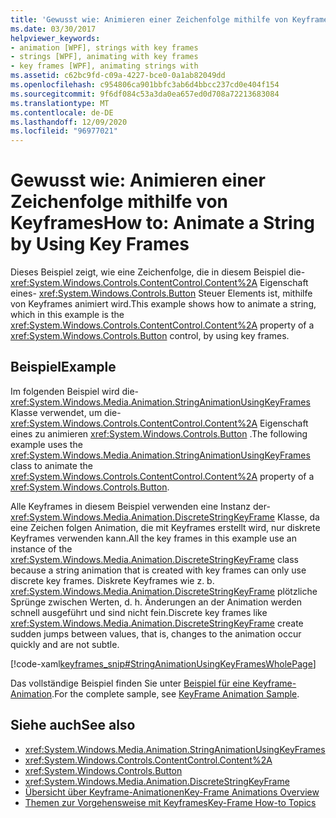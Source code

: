 ```yaml
---
title: 'Gewusst wie: Animieren einer Zeichenfolge mithilfe von Keyframes'
ms.date: 03/30/2017
helpviewer_keywords:
- animation [WPF], strings with key frames
- strings [WPF], animating with key frames
- key frames [WPF], animating strings with
ms.assetid: c62bc9fd-c09a-4227-bce0-0a1ab82049dd
ms.openlocfilehash: c954806ca901bbfc3ab6d4bbcc237cd0e404f154
ms.sourcegitcommit: 9f6df084c53a3da0ea657ed0d708a72213683084
ms.translationtype: MT
ms.contentlocale: de-DE
ms.lasthandoff: 12/09/2020
ms.locfileid: "96977021"
---
```

# <a name="how-to-animate-a-string-by-using-key-frames"></a><span data-ttu-id="66692-102">Gewusst wie: Animieren einer Zeichenfolge mithilfe von Keyframes</span><span class="sxs-lookup"><span data-stu-id="66692-102">How to: Animate a String by Using Key Frames</span></span>
<span data-ttu-id="66692-103">Dieses Beispiel zeigt, wie eine Zeichenfolge, die in diesem Beispiel die- <xref:System.Windows.Controls.ContentControl.Content%2A> Eigenschaft eines- <xref:System.Windows.Controls.Button> Steuer Elements ist, mithilfe von Keyframes animiert wird.</span><span class="sxs-lookup"><span data-stu-id="66692-103">This example shows how to animate a string, which in this example is the <xref:System.Windows.Controls.ContentControl.Content%2A> property of a <xref:System.Windows.Controls.Button> control, by using key frames.</span></span>  
  
## <a name="example"></a><span data-ttu-id="66692-104">Beispiel</span><span class="sxs-lookup"><span data-stu-id="66692-104">Example</span></span>  
 <span data-ttu-id="66692-105">Im folgenden Beispiel wird die- <xref:System.Windows.Media.Animation.StringAnimationUsingKeyFrames> Klasse verwendet, um die- <xref:System.Windows.Controls.ContentControl.Content%2A> Eigenschaft eines zu animieren <xref:System.Windows.Controls.Button> .</span><span class="sxs-lookup"><span data-stu-id="66692-105">The following example uses the <xref:System.Windows.Media.Animation.StringAnimationUsingKeyFrames> class to animate the <xref:System.Windows.Controls.ContentControl.Content%2A> property of a <xref:System.Windows.Controls.Button>.</span></span>  
  
 <span data-ttu-id="66692-106">Alle Keyframes in diesem Beispiel verwenden eine Instanz der- <xref:System.Windows.Media.Animation.DiscreteStringKeyFrame> Klasse, da eine Zeichen folgen Animation, die mit Keyframes erstellt wird, nur diskrete Keyframes verwenden kann.</span><span class="sxs-lookup"><span data-stu-id="66692-106">All the key frames in this example use an instance of the <xref:System.Windows.Media.Animation.DiscreteStringKeyFrame> class because a string animation that is created with key frames can only use discrete key frames.</span></span> <span data-ttu-id="66692-107">Diskrete Keyframes wie z. b. <xref:System.Windows.Media.Animation.DiscreteStringKeyFrame> plötzliche Sprünge zwischen Werten, d. h. Änderungen an der Animation werden schnell ausgeführt und sind nicht fein.</span><span class="sxs-lookup"><span data-stu-id="66692-107">Discrete key frames like <xref:System.Windows.Media.Animation.DiscreteStringKeyFrame> create sudden jumps between values, that is, changes to the animation occur quickly and are not subtle.</span></span>  
  
 [!code-xaml[keyframes_snip#StringAnimationUsingKeyFramesWholePage](~/samples/snippets/xaml/VS_Snippets_Wpf/keyframes_snip/XAML/StringAnimationUsingKeyFramesExample.xaml#stringanimationusingkeyframeswholepage)]  
  
 <span data-ttu-id="66692-108">Das vollständige Beispiel finden Sie unter [Beispiel für eine Keyframe-Animation](https://github.com/microsoft/WPF-Samples/tree/master/Animation/KeyFrameAnimation).</span><span class="sxs-lookup"><span data-stu-id="66692-108">For the complete sample, see [KeyFrame Animation Sample](https://github.com/microsoft/WPF-Samples/tree/master/Animation/KeyFrameAnimation).</span></span>  
  
## <a name="see-also"></a><span data-ttu-id="66692-109">Siehe auch</span><span class="sxs-lookup"><span data-stu-id="66692-109">See also</span></span>

- <xref:System.Windows.Media.Animation.StringAnimationUsingKeyFrames>
- <xref:System.Windows.Controls.ContentControl.Content%2A>
- <xref:System.Windows.Controls.Button>
- <xref:System.Windows.Media.Animation.DiscreteStringKeyFrame>
- [<span data-ttu-id="66692-110">Übersicht über Keyframe-Animationen</span><span class="sxs-lookup"><span data-stu-id="66692-110">Key-Frame Animations Overview</span></span>](key-frame-animations-overview.md)
- [<span data-ttu-id="66692-111">Themen zur Vorgehensweise mit Keyframes</span><span class="sxs-lookup"><span data-stu-id="66692-111">Key-Frame How-to Topics</span></span>](key-frame-animation-how-to-topics.md)
